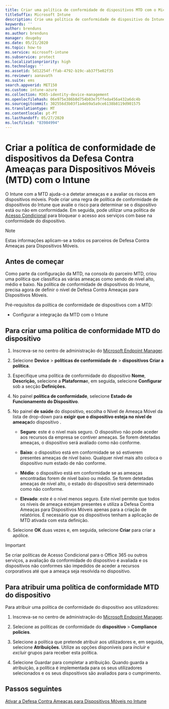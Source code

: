 ```yaml
---
title: Criar uma política de conformidade de dispositivos MTD com o Microsoft Intune
titleSuffix: Microsoft Intune
description: Crie uma política de conformidade de dispositivo do Intune que utilize os níveis de ameaça de parceiro MTD para determinar se um dispositivo móvel pode aceder a recursos da empresa.
keywords: ''
author: brenduns
ms.author: brenduns
manager: dougeby
ms.date: 05/21/2020
ms.topic: how-to
ms.service: microsoft-intune
ms.subservice: protect
ms.localizationpriority: high
ms.technology: ''
ms.assetid: 5d12254f-ffab-4792-b19c-ab37f5e02f35
ms.reviewer: aanavath
ms.suite: ems
search.appverid: MET150
ms.custom: intune-azure
ms.collection: M365-identity-device-management
ms.openlocfilehash: 06e975e386b0d754b03e75ffeda456a432a6dc4b
ms.sourcegitcommit: 302556d3b03f1a4eb9a5a9ce6138b8119d901575
ms.translationtype: MT
ms.contentlocale: pt-PT
ms.lasthandoff: 05/27/2020
ms.locfileid: "83984994"
---
```

# <a name="create-mobile-threat-defense-mtd-device-compliance-policy-with-intune"></a>Criar a política de conformidade de dispositivos da Defesa Contra Ameaças para Dispositivos Móveis (MTD) com o Intune

O Intune com a MTD ajuda-o a detetar ameaças e a avaliar os riscos em dispositivos móveis. Pode criar uma regra de política de conformidade de dispositivos do Intune que avalie o risco para determinar se o dispositivo está ou não em conformidade. Em seguida, pode utilizar uma política de [Acesso Condicional](create-conditional-access-intune.md) para bloquear o acesso aos serviços com base na conformidade do dispositivo.

> [!NOTE]
> Estas informações aplicam-se a todos os parceiros de Defesa Contra Ameaças para Dispositivos Móveis.

## <a name="before-you-begin"></a>Antes de começar

Como parte da configuração da MTD, na consola do parceiro MTD, criou uma política que classifica as várias ameaças como sendo de nível alto, médio e baixo. Na política de conformidade de dispositivos do Intune, precisa agora de definir o nível de Defesa Contra Ameaças para Dispositivos Móveis.

Pré-requisitos da política de conformidade de dispositivos com a MTD:

- Configurar a integração da MTD com o Intune

## <a name="to-create-an-mtd-device-compliance-policy"></a>Para criar uma política de conformidade MTD do dispositivo

1. Inscreva-se no centro de administração do [Microsoft Endpoint Manager](https://go.microsoft.com/fwlink/?linkid=2109431).

2. Selecione **Device**  >  **políticas de conformidade de**  >  **dispositivos Criar a política**.

3. Especifique uma política de conformidade do dispositivo **Nome**, **Descrição,** selecione a **Plataforma**e, em seguida, selecione **Configurar** sob a secção **Definições.**

4. No painel **política de conformidade**, selecione **Estado de Funcionamento do Dispositivo**.

5. No painel **de saúde** do dispositivo, escolha o Nível de Ameaça Móvel da lista de drop-down para **exigir que o dispositivo esteja no nível de ameaça**do dispositivo .

   - **Seguro**: este é o nível mais seguro. O dispositivo não pode aceder aos recursos da empresa se contiver ameaças. Se forem detetadas ameaças, o dispositivo será avaliado como não conforme.

   - **Baixo**: o dispositivo está em conformidade se só estiverem presentes ameaças de nível baixo. Qualquer nível mais alto coloca o dispositivo num estado de não conforme.

   - **Médio**: o dispositivo está em conformidade se as ameaças encontradas forem de nível baixo ou médio. Se forem detetadas ameaças de nível alto, o estado do dispositivo será determinado como não conforme.

   - **Elevado**: este é o nível menos seguro. Este nível permite que todos os níveis de ameaça estejam presentes e utiliza a Defesa Contra Ameaças para Dispositivos Móveis apenas para a criação de relatórios. É necessário que os dispositivos tenham a aplicação de MTD ativada com esta definição.

6. Selecione **OK** duas vezes e, em seguida, selecione **Criar** para criar a apólice.

> [!IMPORTANT]
> Se criar políticas de Acesso Condicional para o Office 365 ou outros serviços, a avaliação da conformidade do dispositivo é avaliada e os dispositivos não conformes são impedidos de aceder a recursos corporativos até que a ameaça seja resolvida no dispositivo.

## <a name="to-assign-an-mtd-device-compliance-policy"></a>Para atribuir uma política de conformidade MTD do dispositivo

Para atribuir uma política de conformidade do dispositivo aos utilizadores:

1. Inscreva-se no centro de administração do [Microsoft Endpoint Manager](https://go.microsoft.com/fwlink/?linkid=2109431).

2. Selecione as políticas de conformidade do **dispositivo**  >  **Compliance policies**.

3. Selecione a política que pretende atribuir aos utilizadores e, em seguida, selecione **Atribuições**. Utilize as opções disponíveis para *incluir* e *excluir* grupos para receber esta política.  

4. Selecione Guardar para completar a atribuição. Quando guarda a atribuição, a política é implementada para os seus utilizadores selecionados e os seus dispositivos são avaliados para o cumprimento.

## <a name="next-steps"></a>Passos seguintes

[Ativar a Defesa Contra Ameaças para Dispositivos Móveis no Intune](mtd-connector-enable.md)
